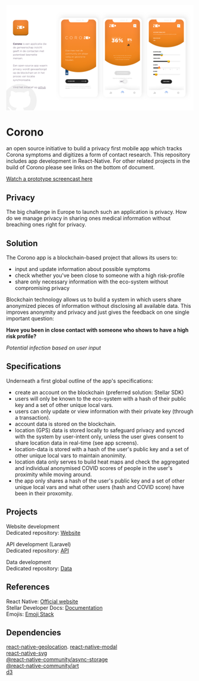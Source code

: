 
![Corono App](Design/Corono-Overview.png)

# Corono
an open source initiative to build a privacy first mobile app which tracks Corona symptoms and digitizes a form of contact research. This repository includes app development in React-Native. For other related projects in the build of Corono please see links on the bottom of document.

[Watch a prototype screencast here](https://vimeo.com/407269864)

## Privacy
The big challenge in Europe to launch such an application is privacy. How do we manage privacy in sharing ones medical information without breaching ones right for privacy.

## Solution
The Corono app is a blockchain-based project that allows its users to:
* input and update information about possible symptoms
* check whether you've been close to someone with a high risk-profile
* share only necessary information with the eco-system without compromising privacy

Blockchain technology allows us to build a system in which users share anonymized pieces of information without disclosing all available data. This improves anonymity and privacy and just gives the feedback on one single important question:

**Have you been in close contact with someone who shows to have a high risk profile?**

*Potential infection based on user input*

## Specifications
Underneath a first global outline of the app's specifications:

* create an account on the blockchain (preferred solution: Stellar SDK)
* users will only be known to the eco-system with a hash of their public key and a set of other unique local vars.
* users can only update or view information with their private key (through a transaction).
* account data is stored on the blockchain.
* location (GPS) data is stored locally to safeguard privacy and synced with the system by user-intent only, unless the user gives consent to share location data in real-time (see app screens).
* location-data is stored with a hash of the user's public key and a set of other unique local vars to maintain anonimity.
* location data only serves to build heat maps and check the aggregated and individual anonymised COVID scores of people in the user's proximity while moving around.
* the app only shares a hash of the user's public key and a set of other unique local vars and what other users (hash and COVID score) have been in their proxomity.

## Projects

Website development  
Dedicated repository: [Website](https://github.com/roecks/corono-website) 

API development (Laravel)  
Dedicated repository: [API](https://github.com/roecks/corono-api)

Data development  
Dedicated repository: [Data](https://github.com/roecks/corono-data)

## References

React Native: [Official website](https://reactnative.dev/)  
Stellar Developer Docs: [Documentation](https://www.stellar.org/developers/guides/)  
Emojis: [Emoji Stack](https://emojipedia.org/)  

## Dependencies
[react-native-geolocation](https://github.com/react-native-community/react-native-geolocation). 
[react-native-modal](https://github.com/react-native-community/react-native-modal)  
[react-native-svg](https://github.com/react-native-community/react-native-svg)  
[@react-native-community/async-storage](https://github.com/react-native-community/async-storage)  
[@react-native-community/art](https://github.com/react-native-community/art)  
[d3](https://github.com/react-native-community/art)  



